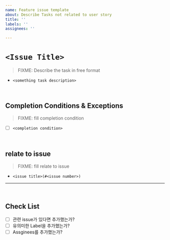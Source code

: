 ```yaml
---
name: Feature issue template
about: Describe Tasks not related to user story
title: ''
labels: ''
assignees: ''

---
```


# `<Issue Title>`

> FIXME: Describe the task in free format
* `<something task description>`

<br>

## Completion Conditions & Exceptions
> FIXME: fill completion condition
- [ ] `<completion condition>`

<br> 

## relate to issue
> FIXME: fill  relate to issue
* `<issue title>(#<issue number>)`

---

<br>

## Check List
- [ ] 관련 issue가 있다면 추가했는가?
- [ ] 유의미한 Label을 추가했는가?
- [ ] Assginees를 추가했는가?
